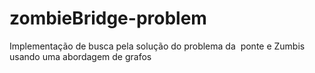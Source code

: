 # zombieBridge-problem
Implementação de busca pela solução do problema da  ponte e Zumbis usando uma abordagem de grafos

